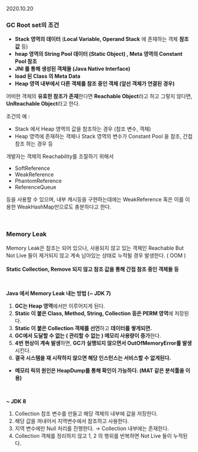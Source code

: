 2020.10.20

### GC Root set의 조건

- **Stack 영역의 데이터** (**Local Variable, Operand Stack** 에 존재하는 객체 **참조 값** 등)
- **heap 영역의 String Pool 데이터 (Static Object) , Meta 영역의 Constant Pool 참조**
- **JNI 를 통해 생성된 객체들 (Java Native Interface)**
- **load 된 Class 의 Meta Data**
- **Heap 영역 내부에서 다른 객체를 참조 중인 객체 (앞선 객체가 연결된 경우)**

어떠한 객체의 **유효한 참조가 존재**한다면 **Reachable Object**라고 하고 그렇지 않다면, **UnReachable Object**라고 한다.

조건의 예 :

- Stack 에서 Heap 영역의 값을 참조하는 경우 (참조 변수, 객체)
- Heap 영역에 존재하는 객체나 Stack 영역의 변수가 Constant Pool 을 참조, 간접 참조    하는 경우 등

개발자는 객체의 Reachability를 조절하기 위해서 

- SoftReference
- WeakReference
- PhantomReference
- ReferenceQueue

등을 사용할 수 있으며, 내부 캐시등을 구현하는데에는 WeakReference 혹은 이를 이용한 WeakHashMap만으로도 충분하다고 한다.

<br/>

### Memory Leak

Memory Leak은 참조는 되어 있으나, 사용되지 않고 있는 객체인 Reachable But Not Live 들이 제거되지 않고 계속 남아있는 상태로 누적될 경우 발생한다. ( OOM )  
<br/>
**Static Collection, Remove 되지 않고 참조 값을 통해 간접 참조 중인 객체들 등**

<br/>

**Java 에서 Memory Leak 내는 방법 (~ JDK 7)**

1. **GC는 Heap 영역**에서만 이루어지게 된다.
2. **Static 이 붙은 Class, Method, String, Collection 등은 PERM 영역**에 저장된다.
3. **Static 이 붙은 Collection 객체를 선언**하고 **데이터를 쌓게되면.**
4. **GC에서 도달할 수 없는 ( 관리할 수 없는 ) 메모리 사용량이 증가**한다.
5. **4번 현상이 계속 발생**하면, **GC가 실행되지 않으면서 OutOfMemoryError를 발생**시킨다.
6. **결국 시스템을 재 시작하지 않으면 해당 인스턴스는 서비스할 수 없게된다.**
- **메모리 릭의 원인은 HeapDump를 통해 확인이 가능하다. (MAT 같은 분석툴을 이용)**

<br/>

**~ JDK 8**

1. Collection 참조 변수를 만들고 해당 객체의 내부에 값을 저장한다.
2. 해당 값을 꺼내어서 지역변수에서 참조하고 사용한다.
3. 지역 변수에만 Null 처리를 진행한다. → Collection 내부에는 존재한다.
4. Collection 객체를 정리하지 않고 1, 2 의 행위를 반복하면 Not Live 들이 누적된다.